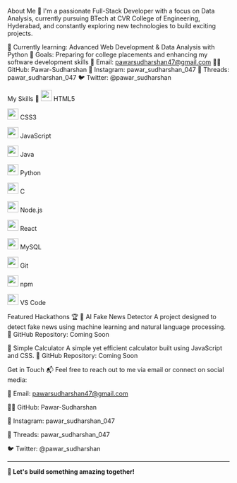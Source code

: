 About Me 🚀
I'm a passionate Full-Stack Developer with a focus on Data Analysis, currently pursuing BTech at CVR College of Engineering, Hyderabad, and constantly exploring new technologies to build exciting projects.

🌱 Currently learning: Advanced Web Development & Data Analysis with Python
🔭 Goals: Preparing for college placements and enhancing my software development skills
📧 Email: pawarsudharshan47@gmail.com
👨‍💻 GitHub: Pawar-Sudharshan
📱 Instagram: pawar_sudharshan_047
💬 Threads: pawar_sudharshan_047
🐦 Twitter: @pawar_sudharshan

My Skills 🧠
<img src="https://cdn.jsdelivr.net/gh/devicons/devicon/icons/html5/html5-original.svg" width="25"/> HTML5

<img src="https://cdn.jsdelivr.net/gh/devicons/devicon/icons/css3/css3-original.svg" width="25"/> CSS3

<img src="https://cdn.jsdelivr.net/gh/devicons/devicon/icons/javascript/javascript-original.svg" width="25"/> JavaScript

<img src="https://cdn.jsdelivr.net/gh/devicons/devicon/icons/java/java-original.svg" width="25"/> Java

<img src="https://cdn.jsdelivr.net/gh/devicons/devicon/icons/python/python-original.svg" width="25"/> Python

<img src="https://cdn.jsdelivr.net/gh/devicons/devicon/icons/c/c-original.svg" width="25"/> C

<img src="https://cdn.jsdelivr.net/gh/devicons/devicon/icons/nodejs/nodejs-original.svg" width="25"/> Node.js

<img src="https://cdn.jsdelivr.net/gh/devicons/devicon/icons/react/react-original.svg" width="25"/> React

<img src="https://cdn.jsdelivr.net/gh/devicons/devicon/icons/mysql/mysql-original.svg" width="25"/> MySQL

<img src="https://cdn.jsdelivr.net/gh/devicons/devicon/icons/git/git-original.svg" width="25"/> Git

<img src="https://cdn.jsdelivr.net/gh/devicons/devicon/icons/npm/npm-original-wordmark.svg" width="25"/> npm

<img src="https://cdn.jsdelivr.net/gh/devicons/devicon/icons/vscode/vscode-original.svg" width="25"/> VS Code

Featured Hackathons 🏆
🔹 AI Fake News Detector
A project designed to detect fake news using machine learning and natural language processing.
📂 GitHub Repository: Coming Soon

🔹 Simple Calculator
A simple yet efficient calculator built using JavaScript and CSS.
📂 GitHub Repository: Coming Soon

Get in Touch 📬
Feel free to reach out to me via email or connect on social media:

📧 Email: pawarsudharshan47@gmail.com

👨‍💻 GitHub: Pawar-Sudharshan

📱 Instagram: pawar_sudharshan_047

💬 Threads: pawar_sudharshan_047

🐦 Twitter: @pawar_sudharshan

---

**🚀 Let's build something amazing together!**
